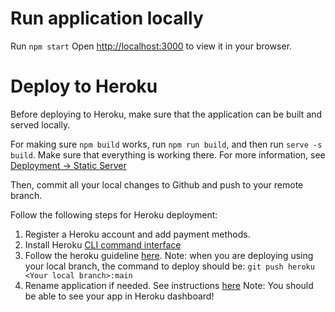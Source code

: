 # Run application locally 
Run `npm start`
Open [http://localhost:3000](http://localhost:3000) to view it in your browser.

# Deploy to Heroku 
Before deploying to Heroku, make sure that the application can be built and served locally. 

For making sure `npm build` works, run `npm run build`, and then run `serve -s build`. Make sure that everything is working there. For more information, see [Deployment -> Static Server](https://create-react-app.dev/docs/deployment/#static-server)

Then, commit all your local changes to Github and push to your remote branch. 

Follow the following steps for Heroku deployment: 
1. Register a Heroku account and add payment methods. 
2. Install Heroku [CLI command interface](https://devcenter.heroku.com/articles/heroku-cli)
3. Follow the heroku guideline [here](https://blog.heroku.com/deploying-react-with-zero-configuration). Note: when you are deploying using your local branch, the command to deploy should be: `git push heroku <Your local branch>:main`
4. Rename application if needed. See instructions [here](https://devcenter.heroku.com/articles/renaming-apps#updating-git-remotes)
Note: You should be able to see your app in Heroku dashboard!